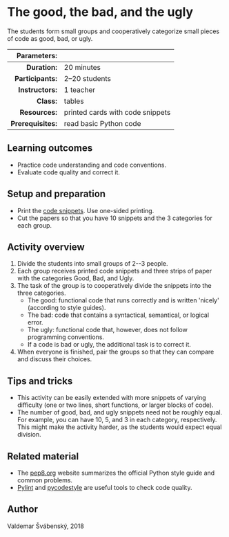 # The good, the bad, and the ugly

The students form small groups and cooperatively categorize small pieces of code as good, bad, or ugly.

| Parameters:        |               |
| -----------------: | :------------ |
| **Duration:**      | 20 minutes    |
| **Participants:**  | 2–20 students |
| **Instructors:**   | 1 teacher     |
| **Class:**         | tables        |
| **Resources:**     | printed cards with code snippets |
| **Prerequisites:** | read basic Python code |

## Learning outcomes

* Practice code understanding and code conventions.
* Evaluate code quality and correct it.

## Setup and preparation

* Print the [code snippets](code.pdf). Use one-sided printing.
* Cut the papers so that you have 10 snippets and the 3 categories for each group.

## Activity overview

1. Divide the students into small groups of 2--3 people.
2. Each group receives printed code snippets and three strips of paper with the categories Good, Bad, and Ugly.
3. The task of the group is to cooperatively divide the snippets into the three categories.
	* The good: functional code that runs correctly and is written 'nicely' (according to style guides).
	* The bad: code that contains a syntactical, semantical, or logical error.
	* The ugly: functional code that, however, does not follow programming conventions.
	* If a code is bad or ugly, the additional task is to correct it.
4. When everyone is finished, pair the groups so that they can compare and discuss their choices.

## Tips and tricks

* This activity can be easily extended with more snippets of varying difficulty (one or two lines, short functions, or larger blocks of code).
* The number of good, bad, and ugly snippets need not be roughly equal. For example, you can have 10, 5, and 3 in each category, respectively. This might make the activity harder, as the students would expect equal division.

## Related material

* The [pep8.org](http://pep8.org/) website summarizes the official Python style guide and common problems.
* [Pylint](https://github.com/PyCQA/pylint) and [pycodestyle](https://github.com/PyCQA/pycodestyle) are useful tools to check code quality. 

## Author

Valdemar Švábenský, 2018